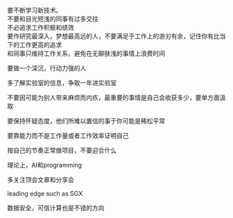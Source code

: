 要不断学习新技术。  
不要和目光短浅的同事有过多交往  
不必追求工作积极和绩效  
要作研究最深入，梦想最高远的人，不要满足于工作上的游刃有余，记住你有比当下的工作更高的追求  
和同事只维持工作关系，避免在无聊肤浅的事情上浪费时间

要做一个深沉，行动力强的人  
  

多了解实验室的信息，争取一年进实验室  
  

不要因可能为别人带来麻烦而内疚，最重要的事情是自己会收获多少，要单方面汲取  
  

要保持怀疑态度，他们所难以置信的事于你可能是稀松平常  
  

要靠能力而不是工作量或者工作效率证明自己  
  

按自己的节奏正常做项目，不要迎合什么


理论上，AI和programming  
  

多关注顶会文章和分享会  
  

leading edge such as SGX  
  
数据安全，可信计算也是不错的方向